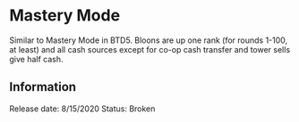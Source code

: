# Mastery Mode
Similar to Mastery Mode in BTD5. Bloons are up one rank (for rounds 1-100, at least) and all cash sources except for co-op cash transfer and tower sells give half cash.

## Information
Release date: 8/15/2020
Status: Broken

